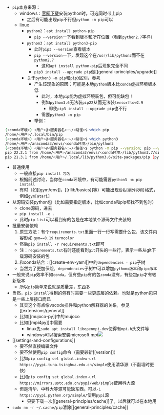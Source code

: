 - `pip`本身来源：
  - windows：[官网下载](https://www.python.org/downloads/windows/)安装python时，可选同时带上pip
    - 之后有可能出现`pip`不行但`python -m pip`可以
  - linux
    - `python2`：`apt install python-pip`
      - `pip --version`一下看到版本和所在位置（看到`python2.7`字样）
    - `python3`：`apt install python3-pip`
        - 此时`pip3 --version`查看版本
        - `pip --version`一下，发现这个在`/usr/lib/python3`而不在`python2.7`
          - 这和`apt install python-pip`后现象完全不同
        - `pip3 install --upgrade pip`做[[general-principles/upgrade]]
    - 关于`python3 -m pip`和`pip3`区别，[参考](https://stackoverflow.com/questions/41307101/difference-between-pip3-and-python3-m-pip)
      - 产生该现象的原因：可能是本地`python`版本比`conda`虚拟环境版本低
        - 此时，本地`pip`能为虚拟环境装包，但可能缺包！
        - 例如`python3.6`无法装`pip22`从而无法装`tensorflow2.9`
          - 即使`pip3 install --upgrade pip`也不行
        - 需要`python3 -m pip`
      - 举例：
```sh
(<conda环境>) <用户>@<服务器名>:~/<路径>$ which pip
/home/<用户>/.local/bin/pip
(<conda环境>) <用户>@<服务器名>:~/<路径>$ which python3
/home/<用户>/anaconda3/envs/<conda环境>/bin/python3
(<conda环境>) <用户>@<服务器名>:~/<路径>$ python -m pip --version; pip --version
pip 22.2.1 from /home/<用户>/anaconda3/envs/<conda环境>/lib/python3.7/site-packages/pip (python 3.7)
pip 21.3.1 from /home/<用户>/.local/lib/python3.6/site-packages/pip (python 3.6)
```
- 普通使用
  - 一般直接`pip install 包名`
  - 根据前述讨论，当你在`conda`环境中，有可能需要`python3 -m pip install`
  - 有时（如[[gym/env]]，[[rllib/basics]]等）可能出现`包名[额外说明]`格式，例如`gym[atari]`
- 从源码安装python包（比如需要指定版本，比如conda和pip都找不到包时）
    - clone源码，进去
    - `pip install -e .`
    - 此时`pip list`可以看到有的包是在本地某个源码文件夹装的
- 批量安装依赖
  1. 原生方法：有个`requirements.txt`里面一行一行写需要什么包，该文件内容形如
`gym==0.19`
`termcolor`
    - 然后`pip install -r requirements.txt`即可
    - 注：`requirements.txt`有时还能看到`git`开头的一些行，表示一些从git下载源码安装的包
  2. 和conda结合：[[create-env-yaml]]中的`dependencies - pip`子树
    - 当然为了更加保险，`dependencies`子树中可以增加`python=版本`和`pip=版本`
- 一般来说`pip`效率不如`conda`，但有些`pip`有的包`conda`没有，有些包`pip`才有较新版本
  - 所以`pip`简单来说就是质量差，东西多
- 当然，`pip install`得到的包有时需要一些更底层的依赖。也就是python包只是一些上层接口而已
  - 其实这个有点像vscode插件和python解释器的关系，参见[[extensions/general]]
  - 比如[[mujoco-py]]中的mujoco
  - 比如[[mpi4py]]中需要
    - linux先`sudo apt install libopenmpi-dev`使得有`mpi.h`头文件等
    - windows可以搜索安装microsoft mpi![](microsoft-mpi.png)
- [[settings-and-configurations]]
  - 要不然直接编辑文件
  - 要不然使用`pip config`命令（需要较新[[version]]）
  - 比如`pip config set global.index-url https://pypi.tuna.tsinghua.edu.cn/simple`使用清华源（不翻墙时更快）
  - 比如`pip config set global.index-url https://mirrors.ustc.edu.cn/pypi/web/simple`使用科大源
  - 但是清华、中科大等源可能缺东西。可以`-i https://pypi.python.org/simple/`使用`pypi`源
    - 只要下载一次[[general-principles/cache]]了，以后就可以在本地用
- `sudo rm -r ~/.cache/pip`清除[[general-principles/cache]]